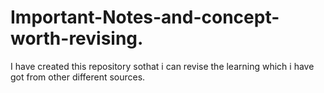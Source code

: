 # Important-Notes-and-concept-worth-revising.
I have created this repository sothat i can revise the learning which i have got from other different sources.
